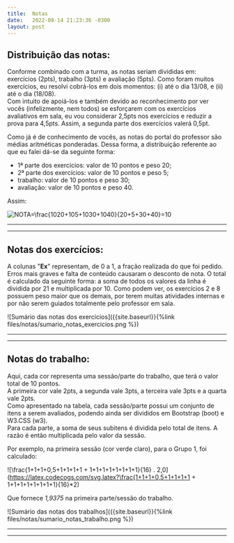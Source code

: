 ```yaml
---
title:  Notas
date:   2022-08-14 21:23:36 -0300
layout: post
---
```


## Distribuição das notas:

Conforme combinado com a turma, as notas seriam divididas em: exercícios (2pts), trabalho (3pts) e avaliação (5pts). Como foram muitos exercícios, eu resolvi cobrá-los em dois momentos: (i) até o dia 13/08, e (ii) até o dia (18/08).
<br>Com intuito de apoiá-los e também devido ao reconhecimento por ver vocês (infelizmente, nem todos) se esforçarem com os exercícios avaliativos em sala, eu vou considerar 2,5pts nos exercícios e reduzir a prova para 4,5pts. Assim, a segunda parte dos exercícios valerá 0,5pt.

Como já é de conhecimento de vocês, as notas do portal do professor são médias aritméticas ponderadas. Dessa forma, a distribuição referente ao que eu falei dá-se da seguinte forma:
* 1ª parte dos exercícios: valor de 10 pontos e peso 20;
* 2ª parte dos exercícios: valor de 10 pontos e peso 5;
* trabalho: valor de 10 pontos e peso 30;
* avaliação: valor de 10 pontos e peso 40.

Assim:

![NOTA=\frac{10*20+10*5+10*30+10*40}{20+5+30+40}=10](https://latex.codecogs.com/svg.latex?NOTA=\frac{10*20+10*5+10*30+10*40}{20+5+30+40}=10)

<hr>
<hr>

## Notas dos exercícios:

A colunas "**Ex**" representam, de 0 a 1, a fração realizada do que foi pedido. Erros mais graves e falta de conteúdo causaram o desconto de nota. O total é calculado da seguinte forma: a soma de todos os valores da linha é dividida por 21 e multiplicada por 10. Como podem ver, os exercícios 2 e 8 possuem peso maior que os demais, por terem muitas atividades internas e por não serem guiados totalmente pelo professor em sala.

![Sumário das notas dos exercícios]({{site.baseurl}}{%link files/notas/sumario_notas_exercicios.png %})

<hr>
<hr>

## Notas do trabalho:

Aqui, cada cor representa uma sessão/parte do trabalho, que terá o valor total de 10 pontos.<br>
A primeira cor vale 2pts, a segunda vale 3pts, a terceira vale 3pts e a quarta vale 2pts.<br>
Como apresentado na tabela, cada sessão/parte possui um conjunto de itens a serem avaliados, podendo ainda ser divididos em Bootstrap (boot) e W3.CSS (w3).<br>
Para cada parte, a soma de seus subitens é dividida pelo total de itens. A razão é então multiplicada pelo valor da sessão.

Por exemplo, na primeira sessão (cor verde claro), para o Grupo 1, foi calculado:

![\frac{1+1+1+0,5+1+1+1+1 + 1+1+1+1+1+1+1+1}{16} . 2,0](https://latex.codecogs.com/svg.latex?\frac{1+1+1+0,5+1+1+1+1 + 1+1+1+1+1+1+1+1}{16}*2)

Que fornece *1,9375* na primeira parte/sessão do trabalho.

![Sumário das notas dos trabalhos]({{site.baseurl}}{%link files/notas/sumario_notas_trabalho.png %})

<hr>
<hr>
